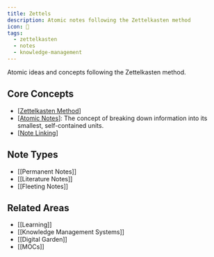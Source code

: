```yaml
---
title: Zettels
description: Atomic notes following the Zettelkasten method
icon: 📝
tags:
  - zettelkasten
  - notes
  - knowledge-management
---
```


Atomic ideas and concepts following the Zettelkasten method.

## Core Concepts

- [[Zettelkasten Method]]
- [[Atomic Notes]]: The concept of breaking down information into its smallest, self-contained units.
- [[Note Linking]]

## Note Types

- [[Permanent Notes]]
- [[Literature Notes]]
- [[Fleeting Notes]]

## Related Areas

- [[Learning]]
- [[Knowledge Management Systems]]
- [[Digital Garden]]
- [[MOCs]]

[//begin]: # "Autogenerated link references for markdown compatibility"
[Zettelkasten Method]: <../Zettelkasten Method.md> "Zettelkasten Method"
[Atomic Notes]: <Atomic Notes.md> "Atomic Notes"
[Note Linking]: <../Note Linking.md> "Note Linking"
[//end]: # "Autogenerated link references"

